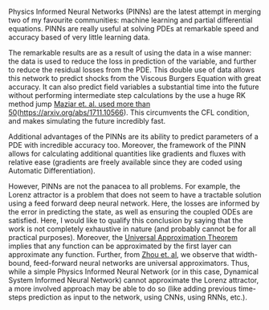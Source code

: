 Physics Informed Neural Networks (PINNs) are the latest attempt in merging two of my favourite communities: machine learning and partial differential equations. PINNs are really useful at solving PDEs at remarkable speed and accuracy based of very little learning data.

The remarkable results are as a result of using the data in a wise manner: the data is used to reduce the loss in prediction of the variable, and further to reduce the residual losses from the PDE. This double use of data allows this network to predict shocks from the Viscous Burgers Equation with great accuracy. It can also predict field variables a substantial time into the future without performing intermediate step calculations by the use a huge RK method jump [Maziar et. al. used more than 50](https://arxiv.org/abs/1711.10561)(https://arxiv.org/abs/1711.10566). This circumvents the CFL condition, and makes simulating the future incredibly fast.

Additional advantages of the PINNs are its ability to predict parameters of a PDE with incredible accuracy too. Moreover, the framework of the PINN allows for calculating additional quantities like gradients and fluxes with relative ease (gradients are freely available since they are coded using Automatic Differentiation).

However, PINNs are not the panacea to all problems. For example, the Lorenz attractor is a problem that does not seem to have a tractable solution using a feed forward deep neural network. Here, the losses are informed by the error in predicting the state, as well as ensuring the coupled ODEs are satisfied. Here, I would like to qualify this conclusion by saying that the work is not completely exhaustive in nature (and probably cannot be for all practical purposes). Moreover, the [Universal Approximation Theorem](https://en.wikipedia.org/wiki/Universal_approximation_theorem) implies that any function can be approximated by the first layer can approximate any function. Further, from [Zhou et. al](http://papers.nips.cc/paper/7203-the-expressive-power-of-neural-networks-a-view-from-the-width.pdf), we observe that width-bound, feed-forward neural networks are universal approximators. Thus, while a simple Physics Informed Neural Network (or in this case, Dynamical System Informed Neural Network) cannot approximate the Lorenz attractor, a more involved approach may be able to do so (like adding previous time-steps prediction as input to the network, using CNNs, using RNNs, etc.).
